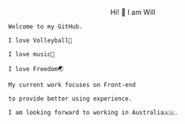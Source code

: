 <p align="center">
    Hi! 👋 I am Will

    Welcome to my GitHub.

    I love Volleyball🏐

    I love music🎵

    I love Freedom🌏

    My current work focuses on Front-end

    to provide better using experience.

    I am looking forward to working in Australia🇦🇺.
</p>